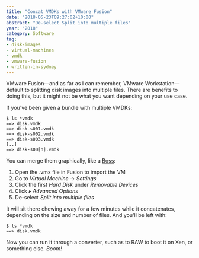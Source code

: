```yaml
---
title: "Concat VMDKs with VMware Fusion"
date: "2018-05-23T09:27:02+10:00"
abstract: "De-select Split into multiple files"
year: "2018"
category: Software
tag:
- disk-images
- virtual-machines
- vmdk
- vmware-fusion
- written-in-sydney
---
```

VMware Fusion—and as far as I can remember, VMware Workstation—default to splitting disk images into multiple files. There are benefits to doing this, but it might not be what you want depending on your use case.

If you've been given a bundle with multiple VMDKs:

    $ ls *vmdk
    ==> disk.vmdk
    ==> disk-s001.vmdk
    ==> disk-s002.vmdk
    ==> disk-s003.vmdk
    [..]
    ==> disk-s00[n].vmdk

You can merge them graphically, like a [Boss]\:

1. Open the .vmx file in Fusion to import the VM
2. Go to *Virtual Machine* &rarr; *Settings*
3. Click the first *Hard Disk* under *Removable Devices*
4. Click *▸ Advanced Options*
5. De-select *Split into multiple files*

It will sit there chewing away for a few minutes while it concatenates, depending on the size and number of files. And you'll be left with:

    $ ls *vmdk
    ==> disk.vmdk

Now you can run it through a converter, such as to RAW to boot it on Xen, or something else. *Boom!*


[Boss]: https://bosscoffee.com/ "Boss Coffee is the Boss of Them All"

